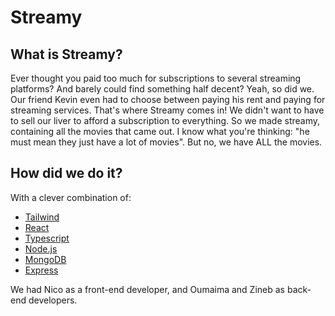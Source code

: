 # Streamy

## What is Streamy?

Ever thought you paid too much for subscriptions to several streaming platforms? And barely could find something half decent? Yeah, so did we. Our friend Kevin even had to choose between paying his rent and paying for streaming services. That's where Streamy comes in! We didn't want to have to sell our liver to afford a subscription to everything. So we made streamy, containing all the movies that came out. I know what you're thinking: "he must mean they just have a lot of movies". But no, we have ALL the movies.

## How did we do it?

With a clever combination of:

- [Tailwind](https://tailwindcss.com)
- [React](https://reactjs.org)
- [Typescript](https://www.typescriptlang.org)
- [Node.js](https://nodejs.org/en/)
- [MongoDB](https://www.mongodb.com)
- [Express](https://expressjs.com/)

We had Nico as a front-end developer, and Oumaima and Zineb as back-end developers.
